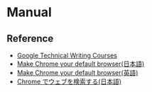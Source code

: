 # Manual

## Reference

- [Google Technical Writing Courses](https://developers.google.com/tech-writing)
- [Make Chrome your default browser(日本語)](https://support.google.com/chrome/answer/95417?hl=ja&co=GENIE.Platform&sjid=10016931078510971614-AP&oco=0#zippy=%2Cwindows)
- [Make Chrome your default browser(英語)](https://support.google.com/chrome/answer/95417?hl=en&co=GENIE.Platform%3DDesktop&sjid=10016931078510971614-AP&oco=0#zippy=%2Cwindows)
- [Chrome でウェブを検索する(日本語)](https://support.google.com/chrome/answer/95440?hl=ja&co=GENIE.Platform%3DDesktop&sjid=10016931078510971614-AP)
